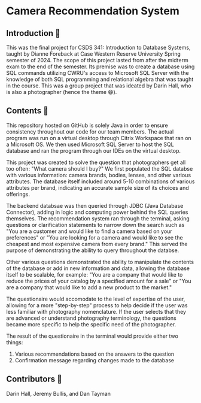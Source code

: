 # Camera Recommendation System

## Introduction 🔎
This was the final project for CSDS 341: Introduction to Database Systems, taught by Dianne Foreback at Case Western Reserve University Spring semester of 2024. The scope of this project lasted from after the midterm exam to the end of the semester. Its premise was to create a database using SQL commands utilizing CWRU's access to Microsoft SQL Server with the knowledge of both SQL programming and relational algebra that was taught in the course. This was a group project that was ideated by Darin Hall, who is also a photographer (hence the theme :smile:).

## Contents 📲
This repository hosted on GitHub is solely Java in order to ensure consistency throughout our code for our team members. The actual program was run on a virtual desktop through Citrix Workspace that ran on a Microsoft OS. We then used Microsoft SQL Server to host the SQL database and ran the program through our IDEs on the virtual desktop.

This project was created to solve the question that photographers get all too often: "What camera should I buy?" We first populated the SQL databse with various information: camera brands, bodies, lenses, and other various attributes. The database itself included around 5-10 combinations of various attributes per brand, indicating an accurate sample size of its choices and offerings. 

The backend databsae was then queried through JDBC (Java Database Connector), adding in logic and computing power behind the SQL queries themselves. The recommendation system ran through the terminal, asking questions or clarification statements to narrow down the search such as "You are a customer and would like to find a camera based on your preferences" or "You are looking for a camera and would like to see the cheapest and most expensive camera from every brand." This served the purpose of demonstrating the ability to query throughout the databse.

Other various questions demonstrated the ability to manipulate the contents of the database or add in new information and data, allowing the database itself to be scalable, for example: "You are a company that would like to reduce the prices of your catalog by a specified amount for a sale" or "You are a company that would like to add a new product to the market."

The questionaire would accomodate to the level of expertise of the user, allowing for a more "step-by-step" process to help decide if the user was less familiar with photography nomenclature. If the user selects that they are advanced or understand photography terminology, the questions became more specific to help the specific need of the photographer. 

The result of the questionaire in the terminal would provide either two things: 
1. Various recommendations based on the answers to the question
2. Confirmation message regarding changes made to the database

## Contributors 👥
Darin Hall, Jeremy Bullis, and Dan Tayman